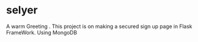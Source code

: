 # selyer
A warm Greeting .
This project is on making a secured sign up page in Flask FrameWork.
Using MongoDB
